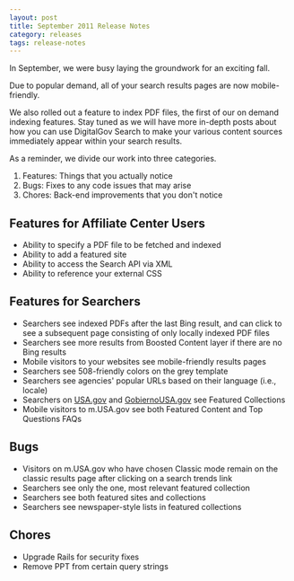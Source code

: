```yaml
---
layout: post
title: September 2011 Release Notes
category: releases
tags: release-notes
---
```


In September, we were busy laying the groundwork for an exciting fall.

Due to popular demand, all of your search results pages are now mobile-friendly.

We also rolled out a feature to index PDF files, the first of our on demand indexing features. Stay tuned as we will have more in-depth posts about how you can use DigitalGov Search to make your various content sources immediately appear within your search results.

As a reminder, we divide our work into three categories.

1. Features: Things that you actually notice
1. Bugs: Fixes to any code issues that may arise
1. Chores: Back-end improvements that you don't notice

## Features for Affiliate Center Users

* Ability to specify a PDF file to be fetched and indexed
* Ability to add a featured site
* Ability to access the Search API via XML
* Ability to reference your external CSS

## Features for Searchers

* Searchers see indexed PDFs after the last Bing result, and can click to see a subsequent page consisting of only locally indexed PDF files
* Searchers see more results from Boosted Content layer if there are no Bing results
* Mobile visitors to your websites see mobile-friendly results pages
* Searchers see 508-friendly colors on the grey template
* Searchers see agencies' popular URLs based on their language (i.e., locale)
* Searchers on [USA.gov](https://www.usa.gov) and [GobiernoUSA.gov](https://www.usa.gov/gobiernousa) see Featured Collections
* Mobile visitors to m.USA.gov see both Featured Content and Top Questions FAQs

## Bugs

* Visitors on m.USA.gov who have chosen Classic mode remain on the classic results page after clicking on a search trends link
* Searchers see only the one, most relevant featured collection
* Searchers see both featured sites and collections
* Searchers see newspaper-style lists in featured collections

## Chores

* Upgrade Rails for security fixes
* Remove PPT from certain query strings